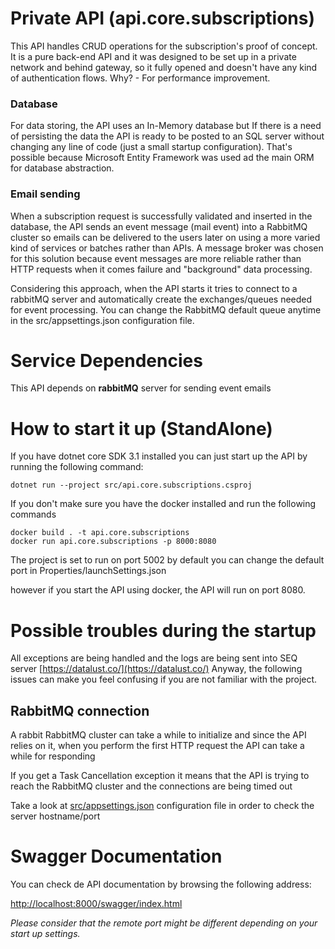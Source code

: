 # Private API (api.core.subscriptions)

This API handles CRUD operations for the subscription's proof of concept.
It is a pure back-end API and it was designed to be set up in a private network and behind gateway, so it fully opened and doesn't have any kind of authentication flows. Why? - For performance improvement.

### Database

For data storing, the API uses an In-Memory database but If there is a need of persisting the data the API is ready to be posted to an SQL server without changing any line of code (just a small startup configuration).
That's possible because Microsoft Entity Framework was used ad the main ORM for database abstraction.

### Email sending

When a subscription request is successfully validated and inserted in the database, the API sends an event message (mail event) into a RabbitMQ cluster so emails can be delivered to the users later on using a more varied kind of services or batches rather than APIs.
A message broker was chosen for this solution because event messages are more reliable rather than HTTP requests when it comes failure and "background" data processing.

Considering this approach, when the API starts it tries to connect to a rabbitMQ server and automatically create the exchanges/queues  needed for event processing.
You can change the RabbitMQ default queue anytime in the src/appsettings.json configuration file.

# Service Dependencies

This API depends on **rabbitMQ** server for sending event emails 


# How to start it up (StandAlone)

If you have dotnet core SDK 3.1 installed you can just start up the API by running the following command:
```shell
dotnet run --project src/api.core.subscriptions.csproj
```

If you don't make sure you have the docker installed and run the following commands
```shell
docker build . -t api.core.subscriptions
docker run api.core.subscriptions -p 8000:8080
```
The project is set to run on port 5002 by default
you can change the default port in Properties/launchSettings.json

however if you start the API using docker, the API will run on port 8080.

# Possible troubles during the startup

All exceptions are being handled and the logs are being sent into SEQ server [https://datalust.co/](https://datalust.co/)
Anyway, the following issues can make you feel confusing if you are not familiar with the project.

## RabbitMQ connection

A rabbit RabbitMQ cluster can take a while to initialize and since the API relies on it, when you perform the first HTTP request the API can take a while for responding

If you get a Task Cancellation exception it means that the API is trying to reach the RabbitMQ cluster and the connections are being timed out

Take a look at [src/appsettings.json](src/appsettings.json) configuration file in order to check the server hostname/port 

# Swagger Documentation

You can check de API documentation by browsing the following address:

[http://localhost:8000/swagger/index.html](http://localhost:8000/swagger/index.html])

*Please consider that the remote port might be different depending on your start up settings.*
